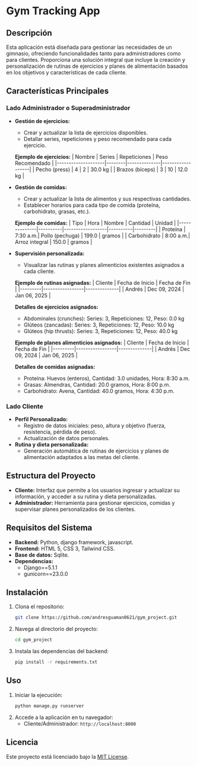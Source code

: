 # Gym Tracking App

## Descripción
Esta aplicación está diseñada para gestionar las necesidades de un gimnasio, ofreciendo funcionalidades tanto para administradores como para clientes. Proporciona una solución integral que incluye la creación y personalización de rutinas de ejercicios y planes de alimentación basados en los objetivos y características de cada cliente.

## Características Principales

### Lado Administrador o Superadministrador
- **Gestión de ejercicios:**
  - Crear y actualizar la lista de ejercicios disponibles.
  - Detallar series, repeticiones y peso recomendado para cada ejercicio.
  
  **Ejemplo de ejercicios:**
  | Nombre             | Series | Repeticiones | Peso Recomendado |
  |--------------------|--------|--------------|------------------|
  | Pecho (press)      | 4      | 2            | 30.0 kg          |
  | Brazos (bíceps)    | 3      | 10           | 12.0 kg          |

- **Gestión de comidas:**
  - Crear y actualizar la lista de alimentos y sus respectivas cantidades.
  - Establecer horarios para cada tipo de comida (proteína, carbohidrato, grasas, etc.).
  
  **Ejemplo de comidas:**
  | Tipo         | Hora     | Nombre           | Cantidad | Unidad  |
  |--------------|----------|------------------|----------|---------|
  | Proteína     | 7:30 a.m.| Pollo (pechuga)  | 199.0    | gramos  |
  | Carbohidrato | 8:00 a.m.| Arroz integral   | 150.0    | gramos  |

- **Supervisión personalizada:**
  - Visualizar las rutinas y planes alimenticios existentes asignados a cada cliente.
  
  **Ejemplo de rutinas asignadas:**
  | Cliente | Fecha de Inicio | Fecha de Fin |
  |---------|-----------------|--------------|
  | Andrés  | Dec 09, 2024    | Jan 06, 2025 |

  **Detalles de ejercicios asignados:**
  - Abdominales (crunches): Series: 3, Repeticiones: 12, Peso: 0.0 kg
  - Glúteos (zancadas): Series: 3, Repeticiones: 12, Peso: 10.0 kg
  - Glúteos (hip thrusts): Series: 3, Repeticiones: 12, Peso: 40.0 kg

  **Ejemplo de planes alimenticios asignados:**
  | Cliente | Fecha de Inicio | Fecha de Fin |
  |---------|-----------------|--------------|
  | Andrés  | Dec 09, 2024    | Jan 06, 2025 |

  **Detalles de comidas asignadas:**
  - Proteína: Huevos (enteros), Cantidad: 3.0 unidades, Hora: 8:30 a.m.
  - Grasas: Almendras, Cantidad: 20.0 gramos, Hora: 8:00 p.m.
  - Carbohidrato: Avena, Cantidad: 40.0 gramos, Hora: 4:30 p.m.

### Lado Cliente
- **Perfil Personalizado:**
  - Registro de datos iniciales: peso, altura y objetivo (fuerza, resistencia, pérdida de peso).
  - Actualización de datos personales.
- **Rutina y dieta personalizada:**
  - Generación automática de rutinas de ejercicios y planes de alimentación adaptados a las metas del cliente.

## Estructura del Proyecto
- **Cliente:** Interfaz que permite a los usuarios ingresar y actualizar su información, y acceder a su rutina y dieta personalizadas.
- **Administrador:** Herramienta para gestionar ejercicios, comidas y supervisar planes personalizados de los clientes.

## Requisitos del Sistema
- **Backend:** Python, django framework, javascript.
- **Frontend:** HTML 5, CSS 3, Tailwind CSS.
- **Base de datos:** Sqlite.
- **Dependencias:**
  - Django==5.1.1
  - gunicorn==23.0.0

## Instalación
1. Clona el repositorio:
   ```bash
   git clone https://github.com/andresguaman0621/gym_project.git
   ```
2. Navega al directorio del proyecto:
   ```bash
   cd gym_project
   ```
3. Instala las dependencias del backend:
   ```bash
   pip install -r requirements.txt
   ```
   
## Uso
1. Iniciar la ejecución:
   ```bash
   python manage.py runserver
   ```
3. Accede a la aplicación en tu navegador:
   - Cliente/Administrador: `http://localhost:8000`


## Licencia
Este proyecto está licenciado bajo la [MIT License](LICENSE).

